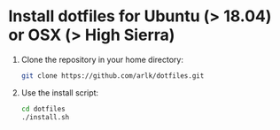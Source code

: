 # Install dotfiles for Ubuntu (> 18.04) or OSX (> High Sierra)

1. Clone the repository in your home directory:

    ```bash
    git clone https://github.com/arlk/dotfiles.git
    ```

1. Use the install script:

    ```bash
    cd dotfiles
    ./install.sh
    ```
